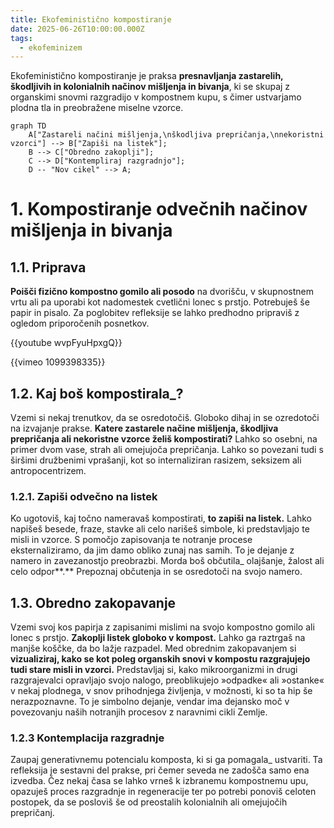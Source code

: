```yaml
---
title: Ekofeministično kompostiranje
date: 2025-06-26T10:00:00.000Z
tags:
  - ekofeminizem
---
```

Ekofeministično kompostiranje je praksa **presnavljanja zastarelih, škodljivih in kolonialnih načinov mišljenja in bivanja**, ki se skupaj z organskimi snovmi razgradijo v kompostnem kupu, s čimer ustvarjamo plodna tla in preobražene miselne vzorce.

```mermaid
graph TD
    A["Zastareli načini mišljenja,\nškodljiva prepričanja,\nnekoristni vzorci"] --> B["Zapiši na listek"];
    B --> C["Obredno zakoplji"];
    C --> D["Kontempliraj razgradnjo"];
    D -- "Nov cikel" --> A; 
```

# 1. Kompostiranje odvečnih načinov mišljenja in bivanja

## 1.1. Priprava

**Poišči fizično kompostno gomilo ali posodo** na dvorišču, v skupnostnem vrtu ali pa uporabi kot nadomestek cvetlični lonec s prstjo. Potrebuješ še papir in pisalo. Za poglobitev refleksije se lahko predhodno pripraviš z ogledom priporočenih posnetkov.

{{youtube wvpFyuHpxgQ}}

{{vimeo 1099398335}}

## 1.2. Kaj boš kompostirala_?

Vzemi si nekaj trenutkov, da se osredotočiš. Globoko dihaj in se ozredotoči na izvajanje prakse. **Katere zastarele načine mišljenja, škodljiva prepričanja ali nekoristne vzorce želiš kompostirati?** Lahko so osebni, na primer dvom vase, strah ali omejujoča prepričanja. Lahko so povezani tudi s širšimi družbenimi vprašanji, kot so internaliziran rasizem, seksizem ali antropocentrizem. 

### 1.2.1. Zapiši odvečno na listek

Ko ugotoviš, kaj točno nameravaš kompostirati, **to zapiši na listek.** Lahko napišeš besede, fraze, stavke ali celo narišeš simbole, ki predstavljajo te misli in vzorce. S pomočjo zapisovanja te notranje procese eksternaliziramo, da jim damo obliko zunaj nas samih. To je dejanje z namero in zavezanostjo preobrazbi. Morda boš občutila_ olajšanje, žalost ali celo odpor**.** Prepoznaj občutenja in se osredotoči na svojo namero.

## 1.3. Obredno zakopavanje

Vzemi svoj kos papirja z zapisanimi mislimi na svojo kompostno gomilo ali lonec s prstjo. **Zakoplji listek globoko v kompost.** Lahko ga raztrgaš na manjše koščke, da bo lažje razpadel. Med obrednim zakopavanjem si **vizualiziraj, kako se kot poleg organskih snovi v kompostu razgrajujejo tudi stare misli in vzorci.** Predstavljaj si, kako mikroorganizmi in drugi razgrajevalci opravljajo svojo nalogo, preoblikujejo »odpadke« ali »ostanke« v nekaj plodnega, v snov prihodnjega življenja, v možnosti, ki so ta hip še nerazpoznavne. To je simbolno dejanje, vendar ima dejansko moč v povezovanju naših notranjih procesov z naravnimi cikli Zemlje.

### 1.2.3 Kontemplacija razgradnje

Zaupaj generativnemu potencialu komposta, ki si ga pomagala_ ustvariti. Ta refleksija je sestavni del prakse, pri čemer seveda ne zadošča samo ena izvedba. Čez nekaj časa se lahko vrneš k izbranemu kompostnemu upu, opazuješ proces razgradnje in regeneracije ter po potrebi ponoviš celoten postopek, da se posloviš še od preostalih kolonialnih ali omejujočih prepričanj.